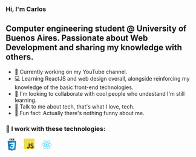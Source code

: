 ### Hi, I'm Carlos

## Computer engineering student @ University of Buenos Aires. Passionate about Web Development and sharing my knowledge with others.

- 🚧 Currently working on my YouTube channel.
- 💻 Learning ReactJS and web design overall, alongside reinforcing my knowledge of the basic front-end technologies.
- 🧠 I'm looking to collaborate with cool people who undestand I'm still learning.
- 💾 Talk to me about tech, that's what I love, tech.
- 🤬 Fun fact: Actually there's nothing funny about me.

### 🤖 I work with these technologies:

[<img align='left' alt='CSS' width='32px' src='https://raw.githubusercontent.com/github/explore/80688e429a7d4ef2fca1e82350fe8e3517d3494d/topics/css/css.png' style='float: left; margin-right: 16px;'>][profile]
[<img align='left' alt='JavaScript' width='28px' height='28px' src='https://raw.githubusercontent.com/github/explore/80688e429a7d4ef2fca1e82350fe8e3517d3494d/topics/javascript/javascript.png' style='float: left; margin-right: 16px; cursor:text'>][profile]
[<img align='left' alt='React' width='32px' src='https://raw.githubusercontent.com/github/explore/80688e429a7d4ef2fca1e82350fe8e3517d3494d/topics/react/react.png' style='float: left; margin-right: 16px; cursor:text'>][profile]

[profile]: https://github.com/itscarlosecp
